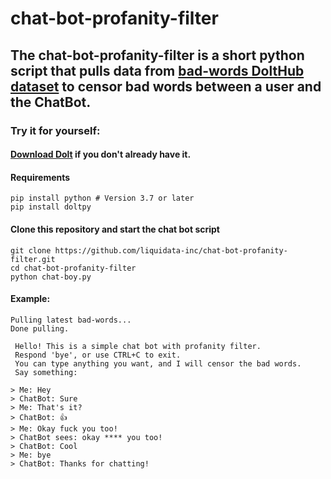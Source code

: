 # chat-bot-profanity-filter

## The chat-bot-profanity-filter is a short python script that pulls data from [bad-words DoltHub dataset](https://www.dolthub.com/repositories/Liquidata/bad-words) to censor bad words between a user and the ChatBot. 

### Try it for yourself:

#### [Download Dolt](https://github.com/liquidata-inc/dolt#installation) if you don't already have it.

#### Requirements

```
pip install python # Version 3.7 or later
pip install doltpy
```

#### Clone this repository and start the chat bot script

```
git clone https://github.com/liquidata-inc/chat-bot-profanity-filter.git
cd chat-bot-profanity-filter
python chat-boy.py
```

#### Example:
```
Pulling latest bad-words...
Done pulling.

 Hello! This is a simple chat bot with profanity filter. 
 Respond 'bye', or use CTRL+C to exit. 
 You can type anything you want, and I will censor the bad words.
 Say something: 

> Me: Hey
> ChatBot: Sure
> Me: That's it?
> ChatBot: 👍
> Me: Okay fuck you too!
> ChatBot sees: okay **** you too!
> ChatBot: Cool
> Me: bye
> ChatBot: Thanks for chatting!
```
